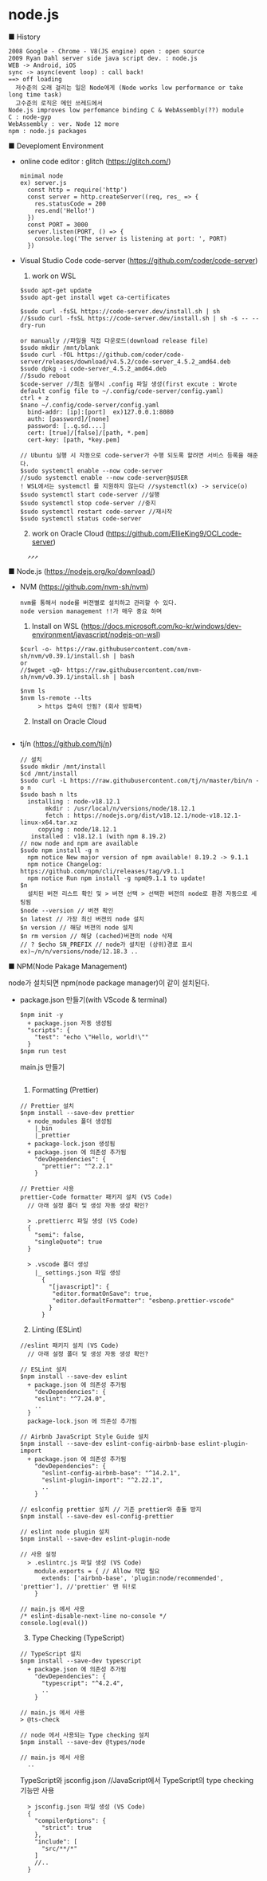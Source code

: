 # node.js

■ History
```
2008 Google - Chrome - V8(JS engine) open : open source
2009 Ryan Dahl server side java script dev. : node.js
WEB -> Android, iOS 
sync -> async(event loop) : call back!
==> off loading 
  저수준의 오래 걸리는 일은 Node에게 (Node works low performance or take long time task)
  고수준의 로직은 메인 쓰레드에서
Node.js improves low perfomance binding C & WebAssembly(??) module
C : node-gyp
WebAssembly : ver. Node 12 more
npm : node.js packages
```

■ Deveploment Environment
- online code editor : glitch (https://glitch.com/)
  ```
  minimal node
  ex) server.js
    const http = require('http')
    const server = http.createServer((req, res_ => {
      res.statusCode = 200
      res.end('Hello!')
    })
    const PORT = 3000
    server.listen(PORT, () => {
      console.log('The server is listening at port: ', PORT)
    })
  ```
  
- Visual Studio Code
  code-server (https://github.com/coder/code-server)
  
  1. work on WSL
  ```
  $sudo apt-get update
  $sudo apt-get install wget ca-certificates
  
  $sudo curl -fsSL https://code-server.dev/install.sh | sh
  //$sudo curl -fsSL https://code-server.dev/install.sh | sh -s -- --dry-run
  
  or manually //파일을 직접 다운로드(download release file)
  $sudo mkdir /mnt/blank
  $sudo curl -fOL https://github.com/coder/code-server/releases/download/v4.5.2/code-server_4.5.2_amd64.deb
  $sudo dpkg -i code-server_4.5.2_amd64.deb
  //$sudo reboot
  $code-server //최초 실행시 .config 파일 생성(first excute : Wrote default config file to ~/.config/code-server/config.yaml)
  ctrl + z
  $nano ~/.config/code-server/config.yaml
    bind-addr: [ip]:[port]  ex)127.0.0.1:8080
    auth: [password]/[none]
    password: [..q.sd....]
    cert: [true]/[false]/[path, *.pem]
    cert-key: [path, *key.pem]
  
  // Ubuntu 실행 시 자동으로 code-server가 수행 되도록 할려면 서비스 등록을 해준다.
  $sudo systemctl enable --now code-server
  //sudo systemctl enable --now code-server@$USER
  ! WSL에서는 systemctl 를 지원하지 않는다 //systemctl(x) -> service(o)
  $sudo systemctl start code-server //실행
  $sudo systemctl stop code-server //중지
  $sudo systemctl restart code-server //재시작
  $sudo systemctl status code-server 
  ```
  
  2. work on Oracle Cloud (https://github.com/EllieKing9/OCI_code-server)
  ```
    ↗↗↗
  ```
  
■ Node.js (https://nodejs.org/ko/download/)
- NVM (https://github.com/nvm-sh/nvm)
  ```
  nvm를 통해서 node를 버젼별로 설치하고 관리할 수 있다.
  node version management !!가 매우 중요 하며
  ```
  
  1. Install on WSL (https://docs.microsoft.com/ko-kr/windows/dev-environment/javascript/nodejs-on-wsl)
  ```
  $curl -o- https://raw.githubusercontent.com/nvm-sh/nvm/v0.39.1/install.sh | bash
  or 
  //$wget -qO- https://raw.githubusercontent.com/nvm-sh/nvm/v0.39.1/install.sh | bash
    
  $nvm ls
  $nvm ls-remote --lts
       > https 접속이 안됨? (회사 방화벽)
  ```
  
  2. Install on Oracle Cloud
  ```
  
  ```
  
- tj/n (https://github.com/tj/n)
  ```
  // 설치
  $sudo mkdir /mnt/install
  $cd /mnt/install
  $sudo curl -L https://raw.githubusercontent.com/tj/n/master/bin/n -o n
  $sudo bash n lts
    installing : node-v18.12.1
         mkdir : /usr/local/n/versions/node/18.12.1
         fetch : https://nodejs.org/dist/v18.12.1/node-v18.12.1-linux-x64.tar.xz
       copying : node/18.12.1
     installed : v18.12.1 (with npm 8.19.2)
  // now node and npm are available
  $sudo npm install -g n
    npm notice New major version of npm available! 8.19.2 -> 9.1.1
    npm notice Changelog: https://github.com/npm/cli/releases/tag/v9.1.1
    npm notice Run npm install -g npm@9.1.1 to update!
  $n
    설치된 버젼 리스트 확인 및 > 버젼 선택 > 선택한 버젼의 node로 환경 자동으로 세팅됨
  $node --version // 버젼 확인
  $n latest // 가장 최신 버젼의 node 설치
  $n version // 해당 버젼의 node 설치
  $n rm version // 해당 (cached)버젼의 node 삭제
  // ? $echo SN_PREFIX // node가 설치된 (상위)경로 표시 ex)~/n/n/versions/node/12.18.3 ..
  
  ```
  
■ NPM(Node Pakage Management)

node가 설치되면 npm(node package manager)이 같이 설치된다.

- package.json 만들기(with VScode & terminal)
  ```
  $npm init -y
    + package.json 자동 생성됨
    "scripts": {
      "test": "echo \"Hello, world!\""
    }
  $npm run test
  ```
  
  main.js 만들기
  ```
  
  ```
  
  1. Formatting (Prettier)
  ```
  // Prettier 설치
  $npm install --save-dev prettier
    + node_modules 폴더 생성됨
      |_bin
      |_prettier
    + package-lock.json 생성됨
    + package.json 에 의존성 추가됨
      "devDependencies": {
        "prettier": "^2.2.1" 
      }
      
  // Prettier 사용
  prettier-Code formatter 패키지 설치 (VS Code)
    // 아래 설정 폴더 및 생성 자동 생성 확인?
    
    > .prettierrc 파일 생성 (VS Code)
    {
      "semi": false,
      "singleQuote": true
    }
  
    > .vscode 폴더 생성
      |_ settings.json 파일 생성
        {
          "[javascript]": {
           "editor.formatOnSave": true,
           "editor.defaultFormatter": "esbenp.prettier-vscode"
          }
        }
  ```
  
  2. Linting (ESLint)
  ```
  //eslint 패키지 설치 (VS Code)
    // 아래 설정 폴더 및 생성 자동 생성 확인?
    
  // ESLint 설치
  $npm install --save-dev eslint
    + package.json 에 의존성 추가됨
      "devDependencies": {
      "eslint": "^7.24.0",
      ..
    }  
    package-lock.json 에 의존성 추가됨
  
  // Airbnb JavaScript Style Guide 설치
  $npm install --save-dev eslint-config-airbnb-base eslint-plugin-import 
    + package.json 에 의존성 추가됨
      "devDependencies": {
        "eslint-config-airbnb-base": "^14.2.1",
        "eslint-plugin-import": "^2.22.1",
        ..
      }  
     
  // eslconfig prettier 설치 // 기존 prettier와 충돌 방지
  $npm install --save-dev esl-config-prettier
  
  // eslint node plugin 설치
  $npm install --save-dev eslint-plugin-node
  
  // 사용 설정
    > .eslintrc.js 파일 생성 (VS Code)
      module.exports = { // Allow 작업 필요
        extends: ['airbnb-base', 'plugin:node/recommended', 'prettier'], //'prettier' 맨 뒤!로
      }
  
  // main.js 에서 사용
  /* eslint-disable-next-line no-console */
  console.log(eval())
  ```
  
  3. Type Checking (TypeScript)
  ```
  // TypeScript 설치
  $npm install --save-dev typescript
    + package.json 에 의존성 추가됨
      "devDependencies": {
        "typescript": "^4.2.4",
        ..
      } 
     
  // main.js 에서 사용
  > @ts-check
  
  // node 에서 사용되는 Type checking 설치
  $npm install --save-dev @types/node
  
  // main.js 에서 사용
    ..
  
  ```

  TypeScript와 jsconfig.json //JavaScript에서 TypeScript의 type checking 기능만 사용
  ```
    > jsconfig.json 파일 생성 (VS Code)
    {
      "compilerOptions": {
        "strict": true
      },
      "include": [
        "src/**/*"
      ]
      //..
    }
    
  ```
